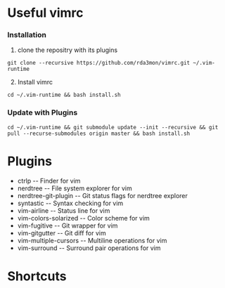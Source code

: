 # Useful vimrc

### Installation

1) clone the repositry with its plugins

`git clone --recursive https://github.com/rda3mon/vimrc.git ~/.vim-runtime`

2) Install vimrc

`cd ~/.vim-runtime && bash install.sh`

### Update with Plugins

`cd ~/.vim-runtime && git submodule update --init --recursive && git pull --recurse-submodules origin master && bash install.sh`

# Plugins

* ctrlp -- Finder for vim
* nerdtree -- File system explorer for vim
* nerdtree-git-plugin -- Git status flags for nerdtree explorer
* syntastic -- Syntax checking for vim
* vim-airline -- Status line for vim
* vim-colors-solarized -- Color scheme for vim
* vim-fugitive -- Git wrapper for vim
* vim-gitgutter -- Git diff for vim
* vim-multiple-cursors -- Multiline operations for vim
* vim-surround -- Surround pair operations for vim

# Shortcuts



